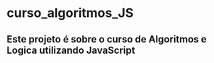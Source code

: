 # curso_algoritmos_JS

## Este projeto é sobre o curso de Algoritmos e Logica utilizando JavaScript

